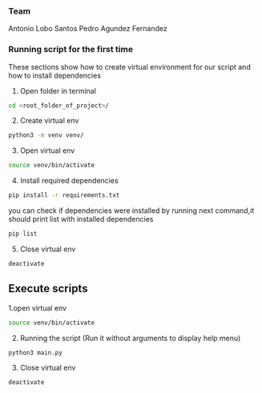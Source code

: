 ### Team

Antonio Lobo Santos
Pedro Agundez Fernandez


### Running script for the first time
These sections show how to create virtual environment for
our script and how to install dependencies
1. Open folder in terminal
```bash
cd <root_folder_of_project>/
```
2. Create virtual env
```bash
python3 -m venv venv/
```
3. Open virtual env
```bash
source venv/bin/activate
```
4. Install required dependencies
```bash
pip install -r requirements.txt
```
you can check if dependencies were installed by running next
command,it should print list with installed dependencies
```bash
pip list
```
5. Close virtual env
```bash
deactivate
```
## Execute scripts
1.open virtual env
```bash
source venv/bin/activate
```
2. Running the script (Run it without arguments to display help menu)
 ```bash
 python3 main.py
 ```

3. Close virtual env
```bash
deactivate
```